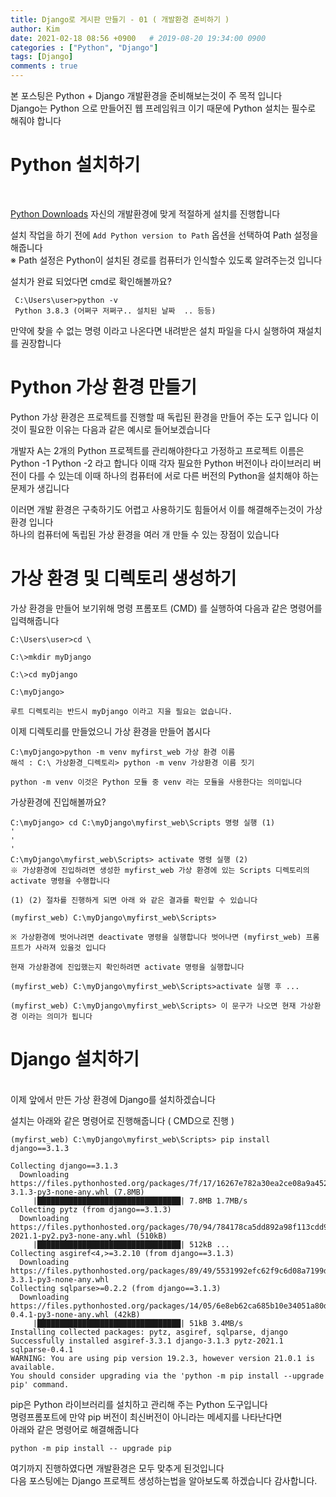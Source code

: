 ```yaml
---
title: Django로 게시판 만들기 - 01 ( 개발환경 준비하기 )
author: Kim
date: 2021-02-18 08:56 +0900   # 2019-08-20 19:34:00 0900
categories : ["Python", "Django"]
tags: [Django]
comments : true
---
```


본 포스팅은 Python + Django 개발환경을 준비해보는것이 주 목적 입니다<br>
Django는 Python 으로 만들어진 웹 프레임워크 이기 때문에 Python 설치는 필수로 해줘야 합니다

# Python 설치하기 
<br>

<a href="https://www.python.org/downloads/">Python Downloads</a>
자신의 개발환경에 맞게 적절하게 설치를 진행합니다<br>

설치 작업을 하기 전에 ``` Add Python version to Path ``` 옵션을 선택하여  Path 설정을 해줍니다<br>
※ Path 설정은 Python이 설치된 경로를 컴퓨터가 인식할수 있도록 알려주는것 입니다

설치가 완료 되었다면 cmd로 확인해볼까요?
```
 C:\Users\user>python -v
 Python 3.8.3 (어쩌구 저쩌구.. 설치된 날짜  .. 등등)
```

만약에 찾을 수 없는 명령 이라고 나온다면 내려받은 설치 파일을 다시 실행하여 재설치를 권장합니다


# Python 가상 환경 만들기

Python 가상 환경은 프로젝트를 진행할 때 독립된 환경을 만들어 주는 도구 입니다
이것이 필요한 이유는 다음과 같은 예시로 들어보겠습니다

개발자 A는 2개의 Python 프로젝트를 관리해야한다고 가정하고 프로젝트 이름은 Python -1 Python -2 라고 합니다
이때 각자 필요한 Python 버전이나 라이브러리 버전이 다를 수 있는데 이때 하나의 컴퓨터에 서로 다른 버전의 Python을 설치해야 하는 문제가 생깁니다

이러면 개발 환경은 구축하기도 어렵고 사용하기도 힘들어서 이를 해결해주는것이 가상 환경 입니다 <br>
하나의 컴퓨터에 독립된 가상 환경을 여러 개 만들 수 있는 장점이 있습니다

# 가상 환경 및 디렉토리 생성하기

가상 환경을 만들어 보기위해 명령 프롬포트 (CMD) 를 실행하여 다음과 같은 명령어를 입력해줍니다

```
C:\Users\user>cd \

C:\>mkdir myDjango

C:\>cd myDjango

C:\myDjango>

루트 디렉토리는 반드시 myDjango 이라고 지을 필요는 없습니다.
```

이제 디렉토리를 만들었으니 가상 환경을 만들어 봅시다

```
C:\myDjango>python -m venv myfirst_web 가상 환경 이름
해석 : C:\ 가상환경_디렉토리> python -m venv 가상환경 이름 짓기 

python -m venv 이것은 Python 모듈 중 venv 라는 모듈을 사용한다는 의미입니다

```

가상환경에 진입해볼까요?

```
C:\myDjango> cd C:\myDjango\myfirst_web\Scripts 명령 실행 (1)
'
'
'
C:\myDjango\myfirst_web\Scripts> activate 명령 실행 (2)
※ 가상환경에 진입하려면 생성한 myfirst_web 가상 환경에 있는 Scripts 디렉토리의 activate 명령을 수행합니다

(1) (2) 절차를 진행하게 되면 아래 와 같은 결과를 확인할 수 있습니다 

(myfirst_web) C:\myDjango\myfirst_web\Scripts>

※ 가상환경에 벗어나려면 deactivate 명령을 실행합니다 벗어나면 (myfirst_web) 프롬프트가 사라져 있을것 입니다

현재 가상환경에 진입했는지 확인하려면 activate 명령을 실행합니다

(myfirst_web) C:\myDjango\myfirst_web\Scripts>activate 실행 후 ...

(myfirst_web) C:\myDjango\myfirst_web\Scripts> 이 문구가 나오면 현재 가상환경 이라는 의미가 됩니다

```

# Django 설치하기
<br>
이제 앞에서 만든 가상 환경에 Django를 설치하겠습니다

설치는 아래와 같은 명령어로 진행해줍니다 ( CMD으로 진행 )
```
(myfirst_web) C:\myDjango\myfirst_web\Scripts> pip install django==3.1.3

Collecting django==3.1.3
  Downloading https://files.pythonhosted.org/packages/7f/17/16267e782a30ea2ce08a9a452c1db285afb0ff226cfe3753f484d3d65662/Django-3.1.3-py3-none-any.whl (7.8MB)
     |████████████████████████████████| 7.8MB 1.7MB/s
Collecting pytz (from django==3.1.3)
  Downloading https://files.pythonhosted.org/packages/70/94/784178ca5dd892a98f113cdd923372024dc04b8d40abe77ca76b5fb90ca6/pytz-2021.1-py2.py3-none-any.whl (510kB)
     |████████████████████████████████| 512kB ...
Collecting asgiref<4,>=3.2.10 (from django==3.1.3)
  Downloading https://files.pythonhosted.org/packages/89/49/5531992efc62f9c6d08a7199dc31176c8c60f7b2548c6ef245f96f29d0d9/asgiref-3.3.1-py3-none-any.whl
Collecting sqlparse>=0.2.2 (from django==3.1.3)
  Downloading https://files.pythonhosted.org/packages/14/05/6e8eb62ca685b10e34051a80d7ea94b7137369d8c0be5c3b9d9b6e3f5dae/sqlparse-0.4.1-py3-none-any.whl (42kB)
     |████████████████████████████████| 51kB 3.4MB/s
Installing collected packages: pytz, asgiref, sqlparse, django
Successfully installed asgiref-3.3.1 django-3.1.3 pytz-2021.1 sqlparse-0.4.1
WARNING: You are using pip version 19.2.3, however version 21.0.1 is available.
You should consider upgrading via the 'python -m pip install --upgrade pip' command.

```
pip은 Python 라이브러리를 설치하고 관리해 주는 Python 도구입니다<br> 
명령프롬포트에 만약 pip 버전이 최신버전이 아니라는 메세지를 나타난다면 
<br>
아래와 같은 명령어로 해결해줍니다

``` python -m pip install -- upgrade pip ```

여기까지 진행하였다면 개발환경은 모두 맞추게 된것입니다<br>
다음 포스팅에는 Django 프로젝트 생성하는법을 알아보도록 하겠습니다 감사합니다.





